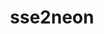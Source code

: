 ---
title: "sse2neon"
layout: cache
categories: [package, develop-2023-09-24]
meta: {"versions": ["1.6.0"], "compilers": ["gcc@=7.3.1"], "oss": ["amzn2"], "platforms": ["linux"], "targets": ["aarch64", "neoverse_n1"], "stacks": ["aws-isc-aarch64", "root"], "num_specs": 2, "num_specs_by_stack": {"root": 2, "aws-isc-aarch64": 2}}
spec_details: [{"hash": "tryoyyzrtknsdt4ktw5doexbgwaidedz", "compiler": "gcc@=7.3.1", "versions": ["1.6.0"], "os": "amzn2", "platform": "linux", "target": "aarch64", "variants": ["build_system=generic"], "stacks": ["root", "aws-isc-aarch64"], "size": "-", "tarball": "https://binaries.spack.io/releases/develop-2023-09-24/build_cache/linux-amzn2-aarch64/gcc-7.3.1/sse2neon-1.6.0/linux-amzn2-aarch64-gcc-7.3.1-sse2neon-1.6.0-tryoyyzrtknsdt4ktw5doexbgwaidedz.spack"}, {"hash": "fsuqo6jbk4wif2kh5ii4hiblxo2o5xja", "compiler": "gcc@=7.3.1", "versions": ["1.6.0"], "os": "amzn2", "platform": "linux", "target": "neoverse_n1", "variants": ["build_system=generic"], "stacks": ["root", "aws-isc-aarch64"], "size": "-", "tarball": "https://binaries.spack.io/releases/develop-2023-09-24/build_cache/linux-amzn2-neoverse_n1/gcc-7.3.1/sse2neon-1.6.0/linux-amzn2-neoverse_n1-gcc-7.3.1-sse2neon-1.6.0-fsuqo6jbk4wif2kh5ii4hiblxo2o5xja.spack"}]
---